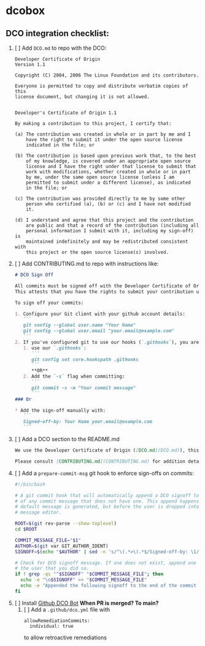 # dcobox

## DCO integration checklist:

1. [ ] Add `DCO.md` to repo with the DCO:
   ```
   Developer Certificate of Origin
   Version 1.1
   
   Copyright (C) 2004, 2006 The Linux Foundation and its contributors.
   
   Everyone is permitted to copy and distribute verbatim copies of this
   license document, but changing it is not allowed.
   
   
   Developer's Certificate of Origin 1.1
   
   By making a contribution to this project, I certify that:
   
   (a) The contribution was created in whole or in part by me and I
       have the right to submit it under the open source license
       indicated in the file; or
   
   (b) The contribution is based upon previous work that, to the best
       of my knowledge, is covered under an appropriate open source
       license and I have the right under that license to submit that
       work with modifications, whether created in whole or in part
       by me, under the same open source license (unless I am
       permitted to submit under a different license), as indicated
       in the file; or
   
   (c) The contribution was provided directly to me by some other
       person who certified (a), (b) or (c) and I have not modified
       it.
   
   (d) I understand and agree that this project and the contribution
       are public and that a record of the contribution (including all
       personal information I submit with it, including my sign-off) is
       maintained indefinitely and may be redistributed consistent with
       this project or the open source license(s) involved.
   ```
2. [ ] Add CONTRIBUTING.md to repo with instructions like: 
   ````md
   # DCO Sign Off
   
   All commits must be signed off with the Developer Certificate of Origin ([DCO.md](DCO.md)).
   This attests that you have the rights to submit your contribution under our project's license.
   
   To sign off your commits:
   
   1. Configure your Git client with your github account details:
      ```
      git config --global user.name "Your Name"
      git config --global user.email "your.email@example.com"
      ```
   2. If you've configured git to use our hooks (`.githooks`), you are now ready. Otherwise, either:
      1. use our `.githooks`:
         ```
         git config set core.hookspath .githooks
         ```
         **OR**  
      2. Add the `-s` flag when committing:
         ```
         git commit -s -m "Your commit message"
         ```
   ### Or 
   
   * Add the sign-off manually with:
      ```
      Signed-off-by: Your Name your.email@example.com
      ```
   ````
3. [ ] Add a DCO section to the README.md
   ```md
   We use the Developer Certificate of Origin ([DCO.md](DCO.md)), this attests that you have the rights to submit your contribution under our project's license. We require all commits to be signed off with the DCO. 

   Please consult [CONTRIBUTING.md](CONTRIBUTING.md) for addition details.
   ```
4. [ ] Add a `prepare-commit-msg` git hook to enforce sign-offs on commits:
   ```sh
   #!/bin/bash
   
   # A git commit hook that will automatically append a DCO signoff to the bottom
   # of any commit message that does not have one. This append happens after the git
   # default message is generated, but before the user is dropped into the commit
   # message editor.
   
   ROOT=$(git rev-parse --show-toplevel)
   cd $ROOT
   
   COMMIT_MESSAGE_FILE="$1"
   AUTHOR=$(git var GIT_AUTHOR_IDENT)
   SIGNOFF=$(echo "$AUTHOR" | sed -n 's/^\(.*>\).*$/Signed-off-by: \1/p')
   
   # Check for DCO signoff message. If one does not exist, append one and then warn
   # the user that you did so.
   if ! grep -qs "^$SIGNOFF" "$COMMIT_MESSAGE_FILE"; then
     echo -e "\n$SIGNOFF" >> "$COMMIT_MESSAGE_FILE"
     echo -e "Appended the following signoff to the end of the commit message:\n  $SIGNOFF\n"
   fi
   ```
5. [ ] Install [Github DCO Bot](https://probot.github.io/apps/dco/) **When PR is merged? To main?**
   1. [ ] Add a `.github/dco.yml` file with
      ```
      allowRemediationCommits:
        individual: true
      ```
      to allow retroactive remediations
